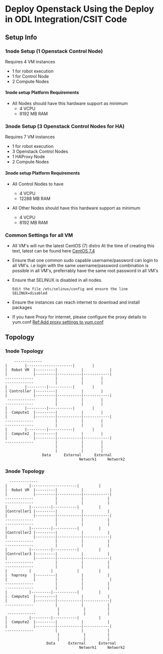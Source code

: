 # Deploy Openstack Using the Deploy in ODL Integration/CSIT Code

##  Setup Info
### 1node  Setup (1 Openstack Control Node)
Requires 4 VM instances
* 1 for robot execution
* 1 for Control Node 
* 2 Compute Nodes

#### 1node setup Platform Requirements
* All Nodes should have this hardware support as minimum
     - 4 VCPU
     - 8192 MB RAM
  
### 3node Setup (3 Openstack Control Nodes for HA)
Requires 7 VM instances
* 1 for robot execution
* 3 Openstack Control Nodes 
* 1 HAProxy Node
* 2 Compute Nodes

#### 3node setup Platform Requirements
* All Control Nodes to have 
     - 4 VCPU
     - 12288 MB RAM
     
* All Other Nodes should have this hardware support as minimum
     - 4 VCPU
     - 8192 MB RAM

### Common Settings for all VM
* All VM's will run the latest CentOS (7) distro
  At the time of creating this text, latest can be found here
  [CentOS 7.4](http://mirrors.kernel.org/centos/7.4.1708/)
  
* Ensure that one common sudo capable username/password can login to all VM's. i.e login with the same username/password combination
  is possible in all VM's, preferrably have the same root password in all VM's

* Ensure that SELINUX is disabled in all nodes.
   ```
   Edit the file /etc/selinux/config and ensure the line
   SELINUX=disabled 
   ```
* Ensure the instances can reach internet to download and install packages

* If you have Proxy for internet, please configure the proxy details to yum.conf
   [Ref:Add proxy settings to yum.conf](https://www.centos.org/docs/5/html/yum/sn-yum-proxy-server.html)


##  Topology

### 1node Topology

        -------------
	|	     |---------------------|		|
	|  Robot VM  |---------|           |            |
	|            |---------|-----------|------------|
	-------------          |           |		|
	-------------          |           |  		|
	|	     |---------|-----------|		|
	| Controller |---------|           |		|
	|            |---------|-----------|------------|
	 -------------         |           |		|
	-------------          |           |		|
	|	     |---------|-----------|		|
	|  Compute1  |---------|           |		|
	|            |---------|-----------|------------|
	-------------          |           |		|
	-------------          |           |		|
	|	     |---------|-----------|		|
	|  Compute2  |---------|           |		|
	|            |---------|-----------|------------|
	-------------          |           |		|
	                       |           |		|
	                       |           |		|
      			     Data      External      External
                                      Network1	   Network2
                                      
                                 
 ### 3node Topology
 
      -------------
	|		   |---------------------|		   |
	|  Robot VM  |---------|           |            |
	|            |---------|-----------|------------|
	-------------          |           |		   |
	-------------          |           |  		   |
	|		   |---------|-----------|		   |
	|Controller1 |---------|           |		   |
	|            |---------|-----------|------------|
	-------------          |           |		   |
	-------------          |           |		   |
	|		   |---------|-----------|		   |
	|Controller2 |---------|           |		   |
	|            |---------|-----------|------------|
	-------------          |           |		   |
	-------------          |           |		   |
	|		   |---------|-----------|		   |
	|Controller3 |---------|           |		   |
	|            |---------|-----------|------------|
	-------------          |           |		   |
	-------------          |           |		   |
	|		   |         |           |		   |
	|  haproxy   |---------|           |		   |
	|            |         |           |            |
	-------------          |           |		   |  
	-------------          |           |		   |
	|		   |---------|-----------|		   |
	|  Compute1  |---------|           |		   |
	|            |---------|-----------|------------|
	-------------          |           |		   |  
                            |           |		   |
     -------------          |           |		   |
	|		   |---------|-----------|		   |
	|  Compute2  |---------|           |		   |
	|            |---------|-----------|------------|
	-------------          |           |		   |  
                            |           |		   |   
                            |           |		   |  
      				   Data      External      External
                                      Network1	   Network2
 
						   



